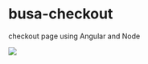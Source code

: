 # busa-checkout
checkout page using Angular and Node

<img src="http://www.cutepandapictures.com/wp-content/uploads/2013/08/CutePandababy.jpg" />
